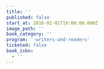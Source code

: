 ```yaml
---
title: ''
published: false
start_at: 2016-02-01T19:00:00.000Z
image_path: ''
book_category: ''
program: '-writers-and-readers'
ticketed: false
book_isbn:
  - ''
---
```


